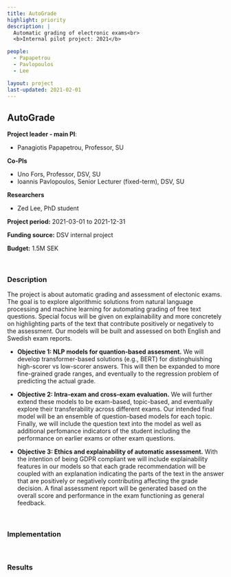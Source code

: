 ```yaml
---
title: AutoGrade
highlight: priority
description: |
  Automatic grading of electronic exams<br>
  <b>Internal pilot project: 2021</b>

people:
  - Papapetrou
  - Pavlopoulos
  - Lee

layout: project
last-updated: 2021-02-01
---
```


## AutoGrade


**Project leader - main PI**:
- Panagiotis Papapetrou, Professor, SU

**Co-PIs**
- Uno Fors, Professor, DSV, SU
- Ioannis Pavlopoulos,  Senior Lecturer (fixed-term), DSV, SU

**Researchers**
- Zed Lee, PhD student

**Project period:** 2021-03-01 to 2021-12-31

**Funding source:** DSV internal project

**Budget:** 1.5M SEK


<br>

### Description

The project is about automatic grading and assessment of electonic exams. The goal is to explore algorithmic solutions from natural language processing and machine learning for automating grading of free text questions. Special focus will be given on explainability and more concretely on highlighting parts of the text that contribute positively or negatively to the assessment. Our models will be built and assessed on both English and Swedish exam reports.

- **Objective 1: NLP models for quantion-based assesment.** We will develop transformer-based solutions (e.g., BERT) for distinghuishing high-scorer vs low-scorer answers. This will then be expanded to more fine-grained grade ranges, and eventually to the regression problem of predicting the actual grade.

- **Objective 2: Intra-exam and cross-exam evaluation.** We will further extend these models to be exam-based, topic-based, and eventually explore their transferability across different exams. Our intended final model will be an ensemble of question-based models for each topic. Finally, we will include the question text into the model as well as additional perfomance indicators of the student including the performance on earlier exams or other exam questions.

- **Objective 3: Ethics and explainability of automatic assessment.** With the intention of being GDPR compliant we will include explainability features in our models so that each grade recommendation will be coupled with an explanation indicating the parts of the text in the answer that are positively or negatively contributing affecting the grade decision. A final assessment report will be generated based on the overall score and performance in the exam functioning as general feedback.


<br>

### Implementation

<br>

### Results

